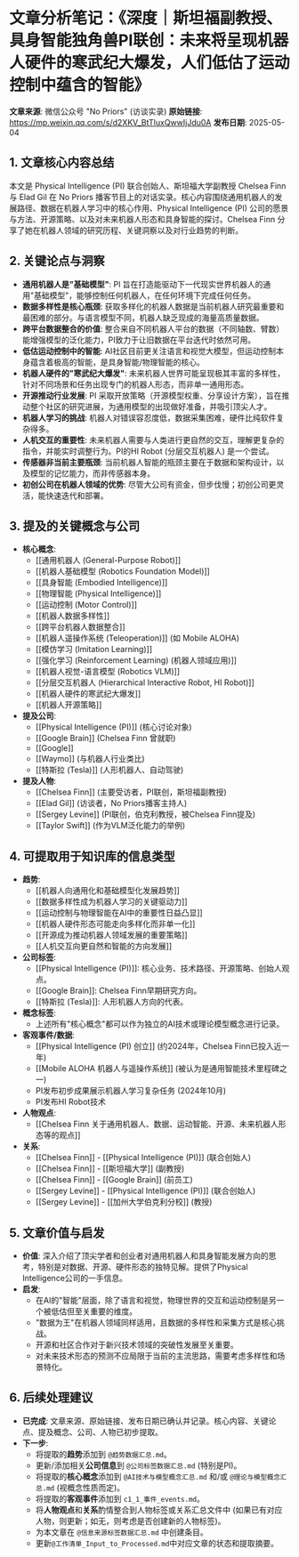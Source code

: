 # 文章分析笔记：《深度｜斯坦福副教授、具身智能独角兽PI联创：未来将呈现机器人硬件的寒武纪大爆发，人们低估了运动控制中蕴含的智能》

**文章来源**: 微信公众号 "No Priors" (访谈实录)
**原始链接**: https://mp.weixin.qq.com/s/d2XKV_BtTluxQwwIjJdu0A
**发布日期**: 2025-05-04

## 1. 文章核心内容总结
本文是 Physical Intelligence (PI) 联合创始人、斯坦福大学副教授 Chelsea Finn 与 Elad Gil 在 No Priors 播客节目上的对话实录。核心内容围绕通用机器人的发展路径、数据在机器人学习中的核心作用、Physical Intelligence (PI) 公司的愿景与方法、开源策略、以及对未来机器人形态和具身智能的探讨。Chelsea Finn 分享了她在机器人领域的研究历程、关键洞察以及对行业趋势的判断。

## 2. 关键论点与洞察
- **通用机器人是"基础模型"**: PI 旨在打造能驱动下一代现实世界机器人的通用"基础模型"，能够控制任何机器人，在任何环境下完成任何任务。
- **数据多样性是核心瓶颈**: 获取多样化的机器人数据是当前机器人研究最重要和最困难的部分。与语言模型不同，机器人缺乏现成的海量高质量数据。
- **跨平台数据整合的价值**: 整合来自不同机器人平台的数据（不同轴数、臂数）能增强模型的泛化能力，PI致力于让旧数据在平台迭代时依然可用。
- **低估运动控制中的智能**: AI社区目前更关注语言和视觉大模型，但运动控制本身蕴含着极高的智能，是具身智能/物理智能的核心。
- **机器人硬件的"寒武纪大爆发"**: 未来机器人世界可能呈现极其丰富的多样性，针对不同场景和任务出现专门的机器人形态，而非单一通用形态。
- **开源推动行业发展**: PI 采取开放策略（开源模型权重、分享设计方案），旨在推动整个社区的研究进展，为通用模型的出现做好准备，并吸引顶尖人才。
- **机器人学习的挑战**: 机器人对错误容忍度低，数据采集困难，硬件比纯软件复杂得多。
- **人机交互的重要性**: 未来机器人需要与人类进行更自然的交互，理解更复杂的指令，并能实时调整行为。PI的HI Robot (分层交互机器人) 是一个尝试。
- **传感器非当前主要瓶颈**: 当前机器人智能的瓶颈主要在于数据和架构设计，以及模型的记忆能力，而非传感器本身。
- **初创公司在机器人领域的优势**: 尽管大公司有资金，但步伐慢；初创公司更灵活，能快速迭代和部署。

## 3. 提及的关键概念与公司
*   **核心概念**:
    *   [[通用机器人 (General-Purpose Robot)]]
    *   [[机器人基础模型 (Robotics Foundation Model)]]
    *   [[具身智能 (Embodied Intelligence)]]
    *   [[物理智能 (Physical Intelligence)]]
    *   [[运动控制 (Motor Control)]]
    *   [[机器人数据多样性]]
    *   [[跨平台机器人数据整合]]
    *   [[机器人遥操作系统 (Teleoperation)]] (如 Mobile ALOHA)
    *   [[模仿学习 (Imitation Learning)]]
    *   [[强化学习 (Reinforcement Learning) (机器人领域应用)]]
    *   [[机器人视觉-语言模型 (Robotics VLM)]]
    *   [[分层交互机器人 (Hierarchical Interactive Robot, HI Robot)]]
    *   [[机器人硬件的寒武纪大爆发]]
    *   [[机器人开源策略]]
*   **提及公司**:
    *   [[Physical Intelligence (PI)]] (核心讨论对象)
    *   [[Google Brain]] (Chelsea Finn 曾就职)
    *   [[Google]]
    *   [[Waymo]] (与机器人行业类比)
    *   [[特斯拉 (Tesla)]] (人形机器人、自动驾驶)
*   **提及人物**:
    *   [[Chelsea Finn]] (主要受访者，PI联创，斯坦福副教授)
    *   [[Elad Gil]] (访谈者，No Priors播客主持人)
    *   [[Sergey Levine]] (PI联创，伯克利教授，被Chelsea Finn提及)
    *   [[Taylor Swift]] (作为VLM泛化能力的举例)

## 4. 可提取用于知识库的信息类型
*   **趋势**:
    *   [[机器人向通用化和基础模型化发展趋势]]
    *   [[数据多样性成为机器人学习的关键驱动力]]
    *   [[运动控制与物理智能在AI中的重要性日益凸显]]
    *   [[机器人硬件形态可能走向多样化而非单一化]]
    *   [[开源成为推动机器人领域发展的重要策略]]
    *   [[人机交互向更自然和智能的方向发展]]
*   **公司标签**:
    *   [[Physical Intelligence (PI)]]: 核心业务、技术路径、开源策略、创始人观点。
    *   [[Google Brain]]: Chelsea Finn早期研究方向。
    *   [[特斯拉 (Tesla)]]: 人形机器人方向的代表。
*   **概念标签**:
    *   上述所有"核心概念"都可以作为独立的AI技术或理论模型概念进行记录。
*   **客观事件/数据**:
    *   [[Physical Intelligence (PI) 创立]] (约2024年，Chelsea Finn已投入近一年)
    *   [[Mobile ALOHA 机器人与遥操作系统]] (被认为是通用智能技术里程碑之一)
    *   PI发布初步成果展示机器人学习复杂任务 (2024年10月)
    *   PI发布HI Robot技术
*   **人物观点**:
    *   [[Chelsea Finn 关于通用机器人、数据、运动智能、开源、未来机器人形态等的观点]]
*   **关系**:
    *   [[Chelsea Finn]] - [[Physical Intelligence (PI)]] (联合创始人)
    *   [[Chelsea Finn]] - [[斯坦福大学]] (副教授)
    *   [[Chelsea Finn]] - [[Google Brain]] (前员工)
    *   [[Sergey Levine]] - [[Physical Intelligence (PI)]] (联合创始人)
    *   [[Sergey Levine]] - [[加州大学伯克利分校]] (教授)

## 5. 文章价值与启发
*   **价值**: 深入介绍了顶尖学者和创业者对通用机器人和具身智能发展方向的思考，特别是对数据、开源、硬件形态的独特见解。提供了Physical Intelligence公司的一手信息。
*   **启发**:
    *   在AI的"智能"层面，除了语言和视觉，物理世界的交互和运动控制是另一个被低估但至关重要的维度。
    *   "数据为王"在机器人领域同样适用，且数据的多样性和采集方式是核心挑战。
    *   开源和社区合作对于新兴技术领域的突破性发展至关重要。
    *   对未来技术形态的预测不应局限于当前的主流思路，需要考虑多样性和场景特化。

## 6. 后续处理建议
- **已完成**: 文章来源、原始链接、发布日期已确认并记录。核心内容、关键论点、提及概念、公司、人物已初步提取。
- **下一步**:
    - 将提取的**趋势**添加到 `@趋势数据汇总.md`。
    - 更新/添加相关**公司信息**到 `@公司标签数据汇总.md` (特别是PI)。
    - 将提取的**核心概念**添加到 `@AI技术与模型概念汇总.md` 和/或 `@理论与模型概念汇总.md` (视概念性质而定)。
    - 将提取的**客观事件**添加到 `c1_1_事件_events.md`。
    - 将**人物观点**和**关系**酌情整合到人物标签或关系汇总文件中 (如果已有对应人物，则更新；如无，则考虑是否创建新的人物标签)。
    - 为本文章在 `@信息来源标签数据汇总.md` 中创建条目。
    - 更新`@工作清单_Input_to_Processed.md`中对应文章的状态和提取摘要。 